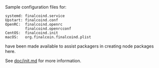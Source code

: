 Sample configuration files for:
```
systemd: finalcoind.service
Upstart: finalcoind.conf
OpenRC:  finalcoind.openrc
         finalcoind.openrcconf
CentOS:  finalcoind.init
macOS:   org.finalcoin.finalcoind.plist
```
have been made available to assist packagers in creating node packages here.

See [doc/init.md](../../doc/init.md) for more information.
